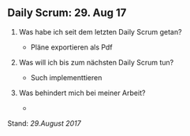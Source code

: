 ## Daily Scrum: 29. Aug 17

1. Was habe ich seit dem letzten Daily Scrum getan?

    - Pläne exportieren als Pdf

2.  Was will ich bis zum nächsten Daily Scrum tun?
    
    - Such implementtieren
        
3.  Was behindert mich bei meiner Arbeit?

    - 
    
Stand: _29.August 2017_